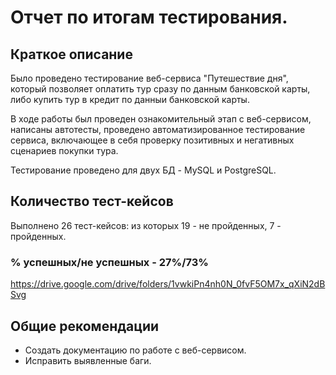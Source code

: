 # Отчет по итогам тестирования.
## Краткое описание
Было проведено тестирование веб-сервиса "Путешествие дня", который позволяет оплатить тур сразу по данным банковской карты, либо купить тур в кредит по данныи банковской карты.

В ходе работы был проведен ознакомительный этап с веб-сервисом, написаны автотесты, проведено автоматизированное тестирование сервиса, включающее в себя проверку позитивных и негативных сценариев покупки тура.

Тестирование проведено для двух БД - MySQL и PostgreSQL.

## Количество тест-кейсов
Выполнено 26 тест-кейсов: из которых 19 - не пройденных, 7 - пройденных.

### % успешных/не успешных - 27%/73%

https://drive.google.com/drive/folders/1vwkiPn4nh0N_0fvF5OM7x_qXiN2dBSvg

## Общие рекомендации
* Создать документацию по работе с веб-сервисом.
* Исправить выявленные баги.

